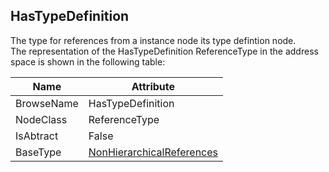 <!-- objecttype -->
## HasTypeDefinition
The type for references from a instance node its type defintion node.  
The representation of the HasTypeDefinition ReferenceType in the address space is shown in the following table:  

|Name|Attribute|
|---|---|
|BrowseName|HasTypeDefinition|
|NodeClass|ReferenceType|
|IsAbtract|False|
|BaseType|[NonHierarchicalReferences](../../../Part3/ReferenceTypes/NonHierarchicalReferences/readme.md)|

